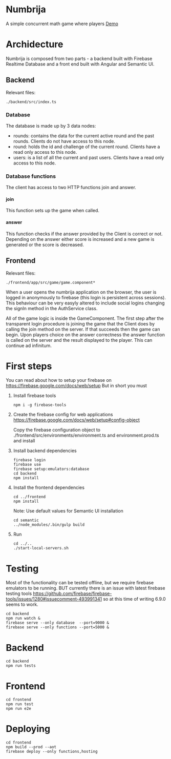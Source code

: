 # Numbrija
A simple concurrent math game where players
[Demo](https://numbrija.web.app/)

# Archidecture
Numbrija is composed from two parts - a backend built with Firebase Realtime Database and a front end built with Angular and Semantic UI.

## Backend
Relevant files:
```
./backend/src/index.ts
```

### Database
The database is made up by 3 data nodes:
 * rounds: contains the data for the current active round and the past rounds. Clients do not have access to this node.
 * round: holds the id and challenge of the current round. Clients have a read only access to this node.
 * users: is a list of all the current and past users.  Clients have a read only access to this node.
 
 ### Database functions
 The client has access to two HTTP functions join and answer.
 #### join
 This function sets up the game when called.
 
 #### answer
 This function checks if the answer provided by the Client is correct or not. Depending on the answer either score is increased and a new game is generated or the score is decreased.
 
 
 ## Frontend
 Relevant files:
```
./frontend/app/src/game/game.component*
```
When a user opens the numbrija application on the browser, the user is logged in anonymously to firebase (this login is persistent across sessions). This behaviour can be very easyly altered to include social logins changing the signIn method in the AuthService class.

All of the game logic is inside the GameComponent. The first step after the transparent login procedure is joining the game that the Client does by calling the join method on the server. If that succeeds then the game can begin. Upon players choice on the answer correctness the answer function is called on the server and the result displayed to the player. This can continue ad infinitum. 
 

# First steps
You can read about how to setup your firebase on https://firebase.google.com/docs/web/setup
But in short you must
1. Install firebase tools
   ```
   npm i -g firebase-tools
   ```
2. Create the firebase config for web applications https://firebase.google.com/docs/web/setup#config-object

   Copy the firebase configuration object to ./frontend/src/environments/environment.ts and environment.prod.ts and install

3. Install backend dependencies
   ```
   firebase login
   firebase use
   firebase setup:emulators:database
   cd backend
   npm install
   ```
   
4. Install the frontend dependencies
   ```
   cd ../frontend
   npm install
   ```
   Note: Use default values for Semantic UI installation
   
   ```
   cd semantic
   ../node_modules/.bin/gulp build
   ```
   
5. Run
   ```
   cd ../..
   ./start-local-servers.sh
   ```

# Testing
Most of the functionality can be tested offline, but we require firebase emulators to be running. BUT currently there is an issue with latest firebase testing tools https://github.com/firebase/firebase-tools/issues/1280#issuecomment-493991341 so at this time of writing 6.9.0 seems to work.

```
cd backend
npm run watch &
firebase serve --only database  --port=9000 &
firebase serve --only functions --port=5000 &
```

# Backend
```
cd backend
npm run tests
```

# Frontend
```
cd frontend
npm run test
npm run e2e
```

# Deploying
```
cd frontend
npm build --prod --aot
firebase deploy --only functions,hosting
```
